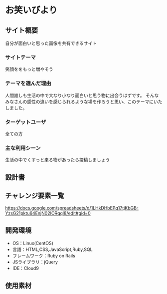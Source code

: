 # お笑いびより

## サイト概要
自分が面白いと思った画像を共有できるサイト

### サイトテーマ
笑顔ををもっと増やそう

### テーマを選んだ理由
人間誰しも生活の中で大なり小なり面白いと思う物に出会うはずです。
そんなみなさんの感性の違いを感じられるような場を作ろうと思い、このテーマにいたしました。

### ターゲットユーザ
全ての方

### 主な利用シーン
生活の中でくすっと来る物があったら投稿しましょう

## 設計書

## チャレンジ要素一覧
https://docs.google.com/spreadsheets/d/1LHkDHbEPq17tjKbGB-YzsG21pktu64EnjN02IORqql8/edit#gid=0

## 開発環境
- OS：Linux(CentOS)
- 言語：HTML,CSS,JavaScript,Ruby,SQL
- フレームワーク：Ruby on Rails
- JSライブラリ：jQuery
- IDE：Cloud9

## 使用素材
